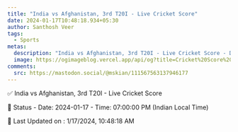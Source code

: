 ```yaml
---
title: "India vs Afghanistan, 3rd T20I - Live Cricket Score"
date: 2024-01-17T10:48:18.934+05:30
author: Santhosh Veer
tags:
  - Sports
metas:
  description: "India vs Afghanistan, 3rd T20I - Live Cricket Score - Date: 2024-01-17 - Time: 07:00:00 PM (Indian Local Time)"
  image: https://ogimageblog.vercel.app/api/og?title=Cricket%20Score%20%F0%9F%8F%8F
comments:
  src: https://mastodon.social/@mskian/111567563137946177
---
```


✅ India vs Afghanistan, 3rd T20I - Live Cricket Score

📑 Status - Date: 2024-01-17 - Time: 07:00:00 PM (Indian Local Time)

<!--more-->

📝 Last Updated on : 1/17/2024, 10:48:18 AM
